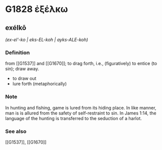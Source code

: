 # G1828 ἐξέλκω

## exélkō

_(ex-el'-ko | eks-EL-koh | ayks-ALE-koh)_

### Definition

from [[G1537]] and [[G1670]]; to drag forth, i.e., (figuratively) to entice (to sin); draw away.

- to draw out
- lure forth (metaphorically)

### Note

In hunting and fishing, game is lured from its hiding place. In like manner, man is is allured from the safety of self-restraint to sin. In James 1:14, the language of the hunting is transferred to the seduction of a harlot.

### See also

[[G1537]], [[G1670]]

